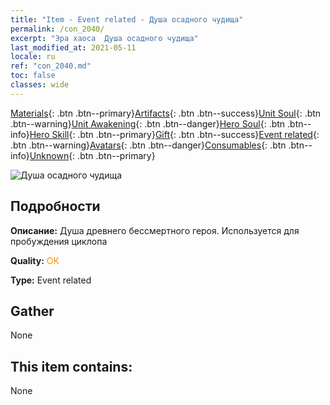 ```yaml
---
title: "Item - Event related - Душа осадного чудища"
permalink: /con_2040/
excerpt: "Эра хаоса  Душа осадного чудища"
last_modified_at: 2021-05-11
locale: ru
ref: "con_2040.md"
toc: false
classes: wide
---
```

 [Materials](/ItemsRU/){: .btn .btn--primary}[Artifacts](/ItemsRU/Artifacts/){: .btn .btn--success}[Unit Soul](/ItemsRU/UnitSoul/){: .btn .btn--warning}[Unit Awakening](/ItemsRU/UnitAwakening/){: .btn .btn--danger}[Hero Soul](/ItemsRU/HeroSoul/){: .btn .btn--info}[Hero Skill](/ItemsRU/HeroSkill/){: .btn .btn--primary}[Gift](/ItemsRU/Gift/){: .btn .btn--success}[Event related](/ItemsRU/Events/){: .btn .btn--warning}[Avatars](/ItemsRU/Avatars/){: .btn .btn--danger}[Consumables](/ItemsRU/Consumables/){: .btn .btn--info}[Unknown](/ItemsRU/Unknown/){: .btn .btn--primary}

 ![Душа осадного чудища](/images/t/juexing_406.jpg)

## Подробности
 **Описание:** Душа древнего бессмертного героя. Используется для пробуждения циклопа

 **Quality:** <span style="color: #FF8C00">OK</span>

 **Type:** Event related

## Gather

  None

## This item contains:

  None

